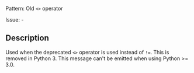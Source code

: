 Pattern: Old `<>` operator

Issue: -

## Description

Used when the deprecated `<>` operator is used instead of `!=`. This is removed in Python 3. This message can't be emitted when using Python >= 3.0.